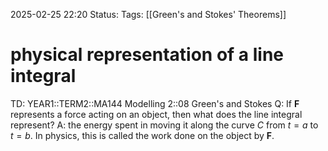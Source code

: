 2025-02-25 22:20
Status: 
Tags: [[Green's and Stokes' Theorems]]
# physical representation of a line integral

TD: YEAR1::TERM2::MA144 Modelling 2::08 Green's and Stokes
Q: If $\mathbf{F}$ represents a force acting on an object, then what does the line integral represent?
A: the energy spent in moving it along the curve $C$ from $t = a$ to $t = b$. In physics, this is called the work done on the object by $\mathbf{F}$.
<!--ID: 1740522140280-->
